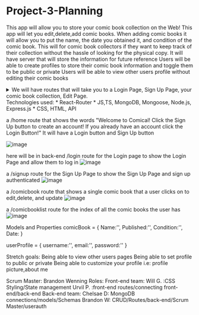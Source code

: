 # Project-3-Planning

This app will allow you to store your comic book collection on the Web!
This app will let you edit,delete,add comic books.
When adding comic books it will allow you to put the name, the date you obtained it, and condition of the comic book.
This will for comic book collectors if they want to keep track of their collection without the hassle of looking for the physical copy.
It will have server that will store the information for future reference
Users will be able to create profiles to store their comic book information and toggle them to be public or private
Users will be able to view other users profile without editing their comic books

<details>

  <summary>We will have routes that will take you to a Login Page, Sign Up Page, your comic book collection, Edit Page.</summary>
  
  # Routes
 <ul>
 <li>/login will take you to the login page</li>
 <li>/signup will take you to the sign up page</li>
 <li>/comicbooklist will take you to your comic book collection</li>
 <li>/comicbook will take you to the comic book you click on and enable you to edit/delete that particular comic book</li>
 <ul>
 
</details>
Technologies used:
* React-Router
* JS,TS, MongoDB, Mongoose, Node.js, Express.js
* CSS, HTML, API




a /home route that shows the words "Welcome to Comical! Click the Sign Up button to create an account! If you already have an account click the Login Button!" It will have a Login button and Sign Up button

![image](https://user-images.githubusercontent.com/102195640/180117261-880a7a5b-ceb1-455f-b885-c267ffd1ac4d.png)

here will be in back-end /login route for the Login page to show the Login Page and allow them to log in
![image](https://user-images.githubusercontent.com/102195640/180117494-3b2605de-2cd6-4030-ada3-00b064322092.png)


a /signup route for the Sign Up Page to show the Sign Up Page and sign up authenticated
![image](https://user-images.githubusercontent.com/102195640/180117560-37c8fac3-53d9-4f86-8da3-24b78751f28c.png)

a /comicbook route that shows a single comic book that a user clicks on to edit,delete, and update
![image](https://user-images.githubusercontent.com/102195640/180117796-6cea163a-23c4-4e00-814b-ae8650489c23.png)

a /comicbooklist  route for the index of all the comic books the user has
![image](https://user-images.githubusercontent.com/102195640/180117867-c66ac2ef-9455-46b1-aafa-fa45c42de006.png)


Models and Properties
 comicBook = {
Name:'',
Published:'',
Condition:'',
Date:
}

userProfile = {
username:'',
email:'',
password:''
}


Stretch goals:
Being able to view other users pages
Being able to set profile to public or private
Being able to customize your profile i.e: profile picture,about me

Scrum Master: Brandon Wenning
Roles:
Front-end team:
Will G. :CSS Styling/State management
Urvil P. :front-end routes/connecting front-end/back-end
Back-end team:
Chelsae D: MongoDB connections/models/Schemas
Brandon W: CRUD/Routes/back-end/Scrum Master/userauth

